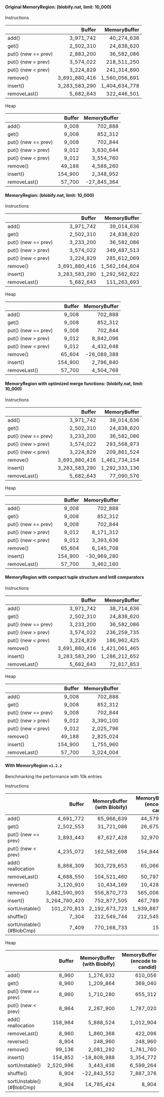 #### Original MemoryRegion: (blobify.nat, limit: 10_000)
Instructions

|                     |        Buffer |  MemoryBuffer |
| :------------------ | ------------: | ------------: |
| add()               |     3_971_742 |    40_274_636 |
| get()               |     2_502_310 |    24_838_620 |
| put() (new == prev) |     2_883_200 |    36_582_086 |
| put() (new > prev)  |     3_574_022 |   218_511_250 |
| put() (new < prev)  |     3_224_829 |   241_314_890 |
| remove()            | 3_691_880_416 | 1_560_056_691 |
| insert()            | 3_283_583_290 | 1_404_634_778 |
| removeLast()        |     5_682_643 |   322_446_501 |


Heap

|                     |  Buffer | MemoryBuffer |
| :------------------ | ------: | -----------: |
| add()               |   9_008 |      702_888 |
| get()               |   9_008 |      852_312 |
| put() (new == prev) |   9_008 |      702_844 |
| put() (new > prev)  |   9_012 |    3_630_644 |
| put() (new < prev)  |   9_012 |    3_554_760 |
| remove()            |  49_188 |    4_588_260 |
| insert()            | 154_900 |    2_348_952 |
| removeLast()        |  57_700 |  -27_845_364 |

#### MemoryRegion: (blobify.nat, limit: 10_000)
Instructions

|                     |        Buffer |  MemoryBuffer |
| :------------------ | ------------: | ------------: |
| add()               |     3_971_742 |    39_014_636 |
| get()               |     2_502_310 |    24_838_620 |
| put() (new == prev) |     3_233_200 |    36_582_086 |
| put() (new > prev)  |     3_574_022 |   349_487_513 |
| put() (new < prev)  |     3_224_829 |   285_612_069 |
| remove()            | 3_691_880_416 | 1_562_164_604 |
| insert()            | 3_283_583_290 | 1_292_562_622 |
| removeLast()        |     5_682_643 |   111_263_693 |


Heap

|                     |  Buffer | MemoryBuffer |
| :------------------ | ------: | -----------: |
| add()               |   9_008 |      702_888 |
| get()               |   9_008 |      852_312 |
| put() (new == prev) |   9_008 |      702_844 |
| put() (new > prev)  |   9_012 |    8_842_096 |
| put() (new < prev)  |   9_012 |    4_432_648 |
| remove()            |  65_604 |  -26_089_388 |
| insert()            | 154_900 |    2_796_840 |
| removeLast()        |  57_700 |    4_504_768 |

#### MemoryRegion with optimized merge functions: (blobify.nat, limit: 10_000)

Instructions

|                     |        Buffer |  MemoryBuffer |
| :------------------ | ------------: | ------------: |
| add()               |     3_971_742 |    39_014_636 |
| get()               |     2_502_310 |    24_838_620 |
| put() (new == prev) |     3_233_200 |    36_582_086 |
| put() (new > prev)  |     3_574_022 |   293_568_973 |
| put() (new < prev)  |     3_224_829 |   209_861_524 |
| remove()            | 3_691_880_416 | 1_461_734_154 |
| insert()            | 3_283_583_290 | 1_292_333_136 |
| removeLast()        |     5_682_643 |    77_090_576 |


Heap

|                     |  Buffer | MemoryBuffer |
| :------------------ | ------: | -----------: |
| add()               |   9_008 |      702_888 |
| get()               |   9_008 |      852_312 |
| put() (new == prev) |   9_008 |      702_844 |
| put() (new > prev)  |   9_012 |    8_171_312 |
| put() (new < prev)  |   9_012 |    3_393_636 |
| remove()            |  65_604 |    6_145_708 |
| insert()            | 154_900 |  -30_969_280 |
| removeLast()        |  57_700 |    3_462_160 |

#### MemoryRegion with compact tuple structure and Int8 comparators
Instructions

|                     |        Buffer |  MemoryBuffer |
| :------------------ | ------------: | ------------: |
| add()               |     3_971_742 |    38_714_636 |
| get()               |     2_502_310 |    24_838_620 |
| put() (new == prev) |     3_233_200 |    36_582_086 |
| put() (new > prev)  |     3_574_022 |   236_259_735 |
| put() (new < prev)  |     3_224_829 |   186_962_425 |
| remove()            | 3_691_880_416 | 1_421_061_465 |
| insert()            | 3_283_583_290 | 1_286_212_652 |
| removeLast()        |     5_682_643 |    72_817_853 |


Heap

|                     |  Buffer | MemoryBuffer |
| :------------------ | ------: | -----------: |
| add()               |   9_008 |      702_888 |
| get()               |   9_008 |      852_312 |
| put() (new == prev) |   9_008 |      702_844 |
| put() (new > prev)  |   9_012 |    3_390_100 |
| put() (new < prev)  |   9_012 |    2_025_796 |
| remove()            |  49_188 |    2_825_024 |
| insert()            | 154_900 |    1_755_960 |
| removeLast()        |  57_700 |    3_024_004 |


#### With MemoryRegion `v1.2.2`

Benchmarking the performance with 10k entries


Instructions

|                            |        Buffer | MemoryBuffer (with Blobify) | MemoryBuffer (encode to candid) |
| :------------------------- | ------------: | --------------------------: | ------------------------------: |
| add()                      |     4_691_772 |                  65_966_639 |                      44_579_427 |
| get()                      |     2_502_553 |                  31_721_086 |                      26_675_175 |
| put() (new == prev)        |     3_893_443 |                  87_627_428 |                      32_970_176 |
| put() (new < prev)         |     4_235_072 |                 162_582_698 |                     154_844_932 |
| add() reallocation         |     8_868_309 |                 303_729_653 |                      65_066_310 |
| removeLast()               |     4_688_550 |                 104_521_460 |                      50_797_313 |
| reverse()                  |     3_120_910 |                  10_434_169 |                      10_428_413 |
| remove()                   | 3_682_590_903 |                 556_870_773 |                     565_006_012 |
| insert()                   | 3_264_760_420 |                 752_877_505 |                     467_789_626 |
| sortUnstable()             |   101_270_813 |               2_192_673_723 |                   1_939_887_109 |
| shuffle()                  |         7_304 |                 212_549_744 |                     212_545_097 |
| sortUnstable() (#BlobCmp) |         7_409 |                 770_168_733 |                          15_787 |


Heap

|                            |    Buffer | MemoryBuffer (with Blobify) | MemoryBuffer (encode to candid) |
| :------------------------- | --------: | --------------------------: | ------------------------------: |
| add()                      |     8_960 |                   1_276_932 |                         610_056 |
| get()                      |     8_960 |                   1_209_864 |                         369_040 |
| put() (new == prev)        |     8_960 |                   1_710_280 |                         655_312 |
| put() (new < prev)         |     8_964 |                   2_287_900 |                       1_787_020 |
| add() reallocation         |   158_984 |                   5_888_524 |                       1_012_904 |
| removeLast()               |     8_960 |                   1_860_368 |                         422_096 |
| reverse()                  |     8_904 |                     248_960 |                         248_960 |
| remove()                   |    99_136 |                   2_081_292 |                       1_781_760 |
| insert()                   |   154_852 |                 -18_808_988 |                       3_354_772 |
| sortUnstable()             | 2_520_996 |                   3_443_436 |                       6_599_264 |
| shuffle()                  |     8_904 |                 -22_843_552 |                       7_887_376 |
| sortUnstable() (#BlobCmp) |     8_904 |                  14_785_424 |                           8_904 |